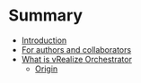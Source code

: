 # Summary

* [Introduction](README.md)
* [For authors and collaborators](for-authors-and-collaborators.md)
* [What is vRealize Orchestrator](what-is-vrealize-orchestrator.md)
   * [Origin](what-is-vrealize-orchestrator.md#what-is-vrealize-orchestrator_origin)

